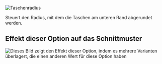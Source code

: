 ![Taschenradius](pocketradius.svg)

Steuert den Radius, mit dem die Taschen am unteren Rand abgerundet werden.

## Effekt dieser Option auf das Schnittmuster

![Dieses Bild zeigt den Effekt dieser Option, indem es mehrere Varianten überlagert, die einen anderen Wert für diese Option haben](carlton_pocketradius_sample.svg "Effekt dieser Option auf das Schnittmuster")

